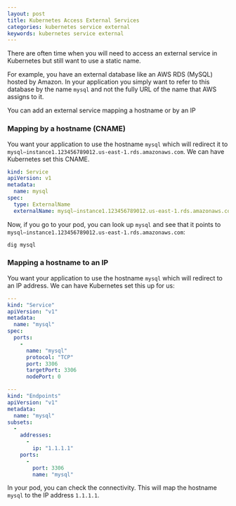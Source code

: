 ```yaml
---
layout: post
title: Kubernetes Access External Services
categories: kubernetes service external
keywords: kubernetes service external
---
```


There are often time when you will need to access an external service in Kubernetes
but still want to use a static name.  

For example, you have an external database like an AWS RDS (MySQL) hosted by Amazon.
In your application you simply want to refer to this database by the name `mysql` and
not the fully URL of the name that AWS assigns to it.

You can add an external service mapping a hostname or by an IP

### Mapping by a hostname (CNAME)

You want your application to use the hostname `mysql` which will redirect it to
`mysql–instance1.123456789012.us-east-1.rds.amazonaws.com`.  We can have Kubernetes
set this CNAME.

```yaml
kind: Service
apiVersion: v1
metadata:
  name: mysql
spec:
  type: ExternalName
  externalName: mysql–instance1.123456789012.us-east-1.rds.amazonaws.com
```

Now, if you go to your pod, you can look up `mysql` and see that it points to
`mysql–instance1.123456789012.us-east-1.rds.amazonaws.com`:

```bash
dig mysql
```

### Mapping a hostname to an IP

You want your application to use the hostname `mysql` which will redirect to an
IP address.  We can have Kubernetes set this up for us:

```yaml
---
kind: "Service"
apiVersion: "v1"
metadata:
  name: "mysql"
spec:
  ports:
    -
      name: "mysql"
      protocol: "TCP"
      port: 3306
      targetPort: 3306
      nodePort: 0

---
kind: "Endpoints"
apiVersion: "v1"
metadata:
  name: "mysql"
subsets:
  -
    addresses:
      -
        ip: "1.1.1.1"
    ports:
      -
        port: 3306
        name: "mysql"

```

In your pod, you can check the connectivity.  This will map the hostname `mysql`
to the IP address `1.1.1.1`.
